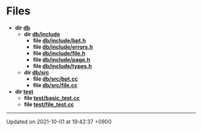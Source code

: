 

# Files




* **dir [db](/Files/db#dir-db)** 
    * **dir [db/include](/Files/db/include#dir-db/include)** 
        * **file [db/include/bpt.h](/Files/db/include/bpt.h#file-bpt.h)** 
        * **file [db/include/errors.h](/Files/db/include/errors.h#file-errors.h)** 
        * **file [db/include/file.h](/Files/db/include/file.h#file-file.h)** 
        * **file [db/include/page.h](/Files/db/include/page.h#file-page.h)** 
        * **file [db/include/types.h](/Files/db/include/types.h#file-types.h)** 
    * **dir [db/src](/Files/db/src#dir-db/src)** 
        * **file [db/src/bpt.cc](/Files/db/src/bpt.cc#file-bpt.cc)** 
        * **file [db/src/file.cc](/Files/db/src/file.cc#file-file.cc)** 
* **dir [test](/Files/test#dir-test)** 
    * **file [test/basic_test.cc](/Files/test/basic_test.cc#file-basic-test.cc)** 
    * **file [test/file_test.cc](/Files/test/file_test.cc#file-file-test.cc)** 



-------------------------------

Updated on 2021-10-01 at 19:42:37 +0900
